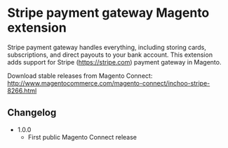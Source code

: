 Stripe payment gateway Magento extension
========================================

Stripe payment gateway handles everything, including storing cards, subscriptions, and direct payouts to your bank account. This extension adds support for Stripe (https://stripe.com) payment gateway in Magento. 

Download stable releases from Magento Connect:
<http://www.magentocommerce.com/magento-connect/inchoo-stripe-8266.html>

Changelog
---------
* 1.0.0
  * First public Magento Connect release
